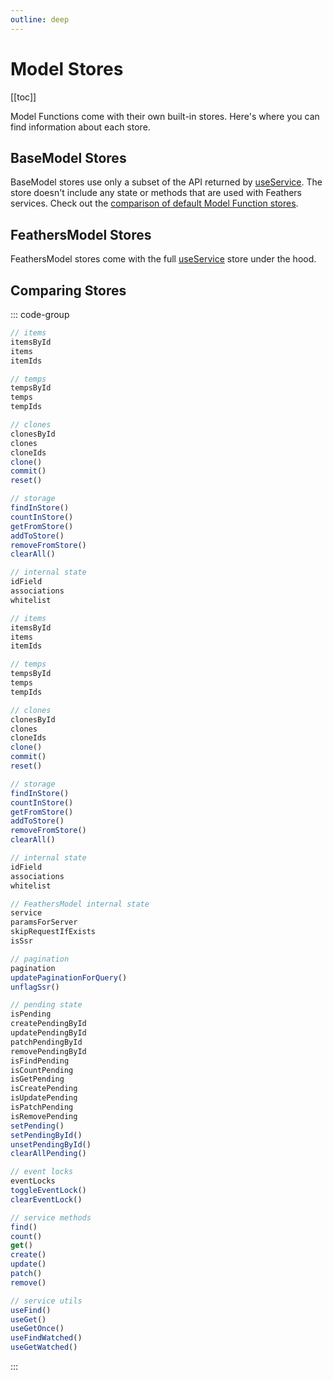 ```yaml
---
outline: deep
---
```


# Model Stores

[[toc]]

Model Functions come with their own built-in stores. Here's where you can find information about each store.

## BaseModel Stores

BaseModel stores use only a subset of the API returned by [useService](/guide/service-stores). The store doesn't include
any state or methods that are used with Feathers services.  Check out the
[comparison of default Model Function stores](#comparing-stores).

## FeathersModel Stores

FeathersModel stores come with the full [useService](/guide/use-service) store under the hood.

## Comparing Stores

::: code-group

```js [BaseModel store]
// items
itemsById
items
itemIds

// temps
tempsById
temps
tempIds

// clones
clonesById
clones
cloneIds
clone()
commit()
reset()

// storage
findInStore()
countInStore()
getFromStore()
addToStore()
removeFromStore()
clearAll()

// internal state
idField
associations
whitelist
```

```js [FeathersModel store]
// items
itemsById
items
itemIds

// temps
tempsById
temps
tempIds

// clones
clonesById
clones
cloneIds
clone()
commit()
reset()

// storage
findInStore()
countInStore()
getFromStore()
addToStore()
removeFromStore()
clearAll()

// internal state
idField
associations
whitelist

// FeathersModel internal state
service
paramsForServer
skipRequestIfExists
isSsr

// pagination
pagination
updatePaginationForQuery()
unflagSsr()

// pending state
isPending
createPendingById
updatePendingById
patchPendingById
removePendingById
isFindPending
isCountPending
isGetPending
isCreatePending
isUpdatePending
isPatchPending
isRemovePending
setPending()
setPendingById()
unsetPendingById()
clearAllPending()

// event locks
eventLocks
toggleEventLock()
clearEventLock()

// service methods
find()
count()
get()
create()
update()
patch()
remove()

// service utils
useFind()
useGet()
useGetOnce()
useFindWatched()
useGetWatched()
```

:::

